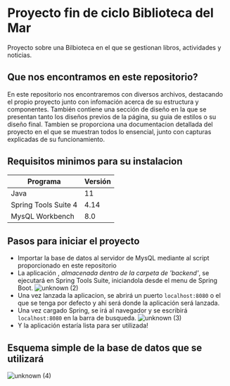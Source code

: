 # Proyecto fin de ciclo Biblioteca del Mar

Proyecto sobre una Bilbioteca en el que se gestionan libros, actividades y noticias.

## Que nos encontramos en este repositorio?
En este repositorio nos encontraremos con diversos archivos, destacando el propio proyecto junto con infomación acerca de su estructura y componentes. También contiene una sección de diseño en la que
se presentan tanto los diseños previos de la página, su guia de estilos o su diseño final.
Tambien se proporciona una documentacion detallada del proyecto en el que se muestran todos lo ensencial, junto con capturas explicadas de su funcionamiento.

## Requisitos minimos para su instalacion

|Programa | Versión|
| -- | -- |
| Java | 11|
| Spring Tools Suite 4 | 4.14|
| MysQL Workbench | 8.0|

## Pasos para iniciar el proyecto
- Importar la base de datos al servidor de MysQL mediante al script proporcionado en este repositorio
- La aplicación , *almacenada dentro de la carpeta de 'backend'*, se ejecutará en Spring Tools Suite, iniciandola desde el menu de Spring Boot.
![unknown (2)](https://user-images.githubusercontent.com/91665262/172468905-c6555eda-0552-4ba9-b32b-b9f1bb811789.png)
- Una vez lanzada la aplicacion, se abrirá un puerto `localhost:8080` o el que se tenga por defecto y ahi será donde la aplicación será lanzada.
- Una vez cargado Spring, se irá al navegador y se escribirá `localhost:8080` en la barra de busqueda.
![unknown (3)](https://user-images.githubusercontent.com/91665262/172469441-e67b9748-35a4-4afe-84c2-52e2526eef52.png)
- Y la aplicación estaría lista para ser utilizada!

## Esquema simple de la base de datos que se utilizará

![unknown (4)](https://user-images.githubusercontent.com/91665262/172469850-9c03a3f4-5f82-47cf-b38a-009286a08de8.png)
